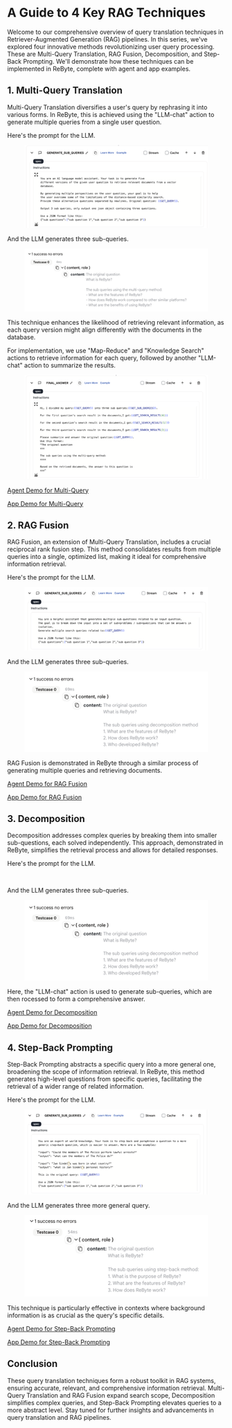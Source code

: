 # A Guide to 4 Key RAG Techniques

Welcome to our comprehensive overview of query translation techniques in Retriever-Augmented Generation (RAG) pipelines. In this series, we've explored four innovative methods revolutionizing user query processing. These are Multi-Query Translation, RAG Fusion, Decomposition, and Step-Back Prompting. We'll demonstrate how these techniques can be implemented in ReByte, complete with agent and app examples.

## 1. Multi-Query Translation

Multi-Query Translation diversifies a user's query by rephrasing it into various forms. In ReByte, this is achieved using the "LLM-chat" action to generate multiple queries from a single user question. 

Here's the prompt for the LLM.

<figure><img src="../images/multi-query-1.png" alt=""></figure>

And the LLM generates three sub-queries.

<figure><img src="../images/multi-query-2.png" alt=""></figure>

This technique enhances the likelihood of retrieving relevant information, as each query version might align differently with the documents in the database.

For implementation, we use "Map-Reduce" and "Knowledge Search" actions to retrieve information for each query, followed by another "LLM-chat" action to summarize the results.

<figure><img src="../images/multi-query-3.png" alt=""></figure>

[Agent Demo for Multi-Query](https://rebyte.ai/p/21b2295005587a5375d8/callable/cd26de3861da546c210f/editor)

[App Demo for Multi-Query](https://rebyte.ai/copilot/55f1b8fb7803c73c88d6/session/7bca7a6793)

## 2. RAG Fusion

RAG Fusion, an extension of Multi-Query Translation, includes a crucial reciprocal rank fusion step. This method consolidates results from multiple queries into a single, optimized list, making it ideal for comprehensive information retrieval.

Here's the prompt for the LLM.

<figure><img src="../images/decomposition-1.png" alt=""></figure>

And the LLM generates three sub-queries.

<figure><img src="../images/decomposition-2.png" alt=""></figure>

RAG Fusion is demonstrated in ReByte through a similar process of generating multiple queries and retrieving documents.

[Agent Demo for RAG Fusion](https://rebyte.ai/p/21b2295005587a5375d8/callable/103ce69a89b657efdfc0/editor)

[App Demo for RAG Fusion](https://rebyte.ai/copilot/1583ecb2733c95dea108/session/8ccc51d47f)

## 3. Decomposition

Decomposition addresses complex queries by breaking them into smaller sub-questions, each solved independently. This approach, demonstrated in ReByte, simplifies the retrieval process and allows for detailed responses.

Here's the prompt for the LLM.

<figure><img src="../images/decompositon-1.png" alt=""></figure>

And the LLM generates three sub-queries.

<figure><img src="../images/decomposition-2.png" alt=""></figure>

Here, the "LLM-chat" action is used to generate sub-queries, which are then rocessed to form a comprehensive answer.

[Agent Demo for Decomposition](https://rebyte.ai/p/21b2295005587a5375d8/callable/99a7ce76993d93a43411/editor)

[App Demo for Decomposition](https://rebyte.ai/copilot/b4c3ba4609e740a0a3d3/session/b0048540a6)

## 4. Step-Back Prompting

Step-Back Prompting abstracts a specific query into a more general one, broadening the scope of information retrieval. In ReByte, this method generates high-level questions from specific queries, facilitating the retrieval of a wider range of related information.

Here's the prompt for the LLM.

<figure><img src="../images/step-back-1.png" alt=""></figure>

And the LLM generates three more general query.

<figure><img src="../images/step-back-2.png" alt=""></figure>

This technique is particularly effective in contexts where background information is as crucial as the query's specific details.

[Agent Demo for Step-Back Prompting](https://rebyte.ai/p/21b2295005587a5375d8/callable/069845d6d867c11ef32d/editor)

[App Demo for Step-Back Prompting](https://rebyte.ai/copilot/f527fbc4eca2d3fe326f/session/1dd77d8bd5)

## Conclusion

These query translation techniques form a robust toolkit in RAG systems, ensuring accurate, relevant, and comprehensive information retrieval. Multi-Query Translation and RAG Fusion expand search scope, Decomposition simplifies complex queries, and Step-Back Prompting elevates queries to a more abstract level. Stay tuned for further insights and advancements in query translation and RAG pipelines.